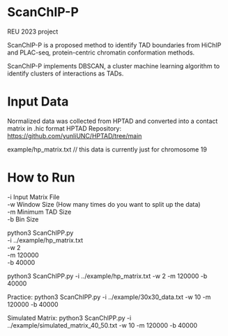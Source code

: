 # ScanChIP-P
REU 2023 project

ScanChIP-P is a proposed method to identify TAD boundaries from HiChIP and PLAC-seq, protein-centric chromatin conformation methods.

ScanChIP-P implements DBSCAN, a cluster machine learning algorithm to identify clusters of interactions as TADs.

# Input Data
Normalized data was collected from HPTAD and converted into a contact matrix in .hic format
HPTAD Repository: https://github.com/yunliUNC/HPTAD/tree/main

example/hp_matrix.txt // this data is currently just for chromosome 19

# How to Run
-i Input Matrix File \
-w Window Size (How many times do you want to split up the data) \
-m Minimum TAD Size \
-b Bin Size 

python3 ScanChIPP.py \
-i  ../example/hp_matrix.txt\
-w 2 \
-m 120000 \
-b 40000

python3 ScanChIPP.py -i ../example/hp_matrix.txt -w 2 -m 120000 -b 40000

Practice:
python3 ScanChIPP.py -i ../example/30x30_data.txt -w 10 -m 120000 -b 40000

Simulated Matrix:
python3 ScanChIPP.py -i ../example/simulated_matrix_40_50.txt -w 10 -m 120000 -b 40000
